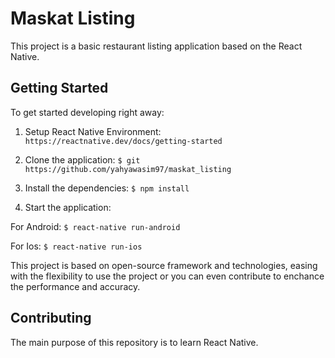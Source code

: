 # Maskat Listing
This project is a basic restaurant listing application based on the React Native. 

## Getting Started

To get started developing right away:

1. Setup React Native Environment:
`https://reactnative.dev/docs/getting-started`

2. Clone the application:
`$ git https://github.com/yahyawasim97/maskat_listing`

3. Install the dependencies:
`$ npm install`

4. Start the application:

For Android:
`$ react-native run-android`

For Ios:
`$ react-native run-ios`

This project is based on open-source framework and technologies, easing with the flexibility to use the project or you can even contribute to enchance the performance and accuracy.

## Contributing
The main purpose of this repository is to learn React Native.
